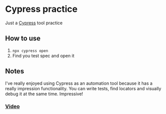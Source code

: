 # Cypress practice
Just a [Cypress](https://www.cypress.io) tool practice

## How to use
1. `npx cypress open`
2. Find you test spec and open it

## Notes
I've really enjoyed using Cypress as an automation tool because it has a really impression functionality. You can write tests, find locators and visually debug it at the same time. Impressive!

### [Video](https://drive.google.com/open?id=1q6HJw1rIJzzfO6J889Gy_BsDdt80ABma)
